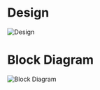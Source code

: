 # Design

![Design ](https://user-images.githubusercontent.com/79297182/153617676-b6d4572c-f6f2-4b9f-b912-83c4e0312ca4.png)


# Block Diagram

![Block Diagram](https://user-images.githubusercontent.com/79297182/153617764-6db6ad45-3d13-4fb7-b03d-09d166f7de75.png)
